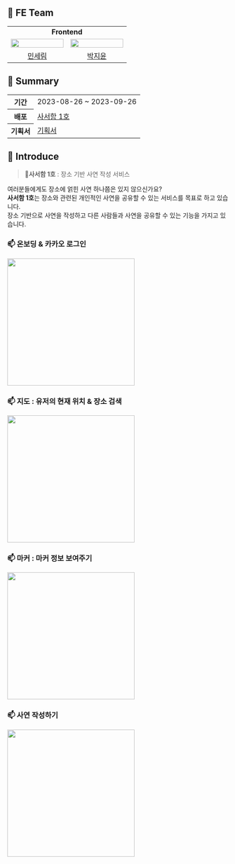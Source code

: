## 📌 FE Team
<table>
  <tr>
    <td align="center" colspan="2">
      <b>Frontend</b>
    </td>
  </tr>
  <tr>
    <td>
      <img src="https://avatars.githubusercontent.com/u/97885933?v=4" width="120px" height="15%"/>
    </td>
    <td>
      <img src="https://avatars.githubusercontent.com/u/114905530?v=4" width="120px" height="15%"/>
    </td>
  </tr>
  <tr>
    <td align="center">
      <a href="https://github.com/anonymousRecords">
      민세림
      </a>
    </td>
    <td align="center">
      <a href="https://github.com/hijiyun">
      박지윤
      </a>
    </td>
  </tr>
</table>

## 📌 Summary
<table>
    <tr>
        <th>기간</th>
        <td>2023-08-26 ~ 2023-09-26</td>
    </tr>
    <tr>
        <th>배포</th>
        <td><a href="https://mailboxnumberone.vercel.app/">사서함 1호</a></td>
    </tr>
    <tr>
        <th>기획서</th>
        <td><a href="https://docs.google.com/presentation/d/1YFQtOmQmwN3zAakgeiv-4ddcKnIA-Ss0L-xpmG1aQ8E/edit?usp=sharing ">기획서</a></td>
    </tr>

</table>

## 📌 Introduce

> **📮사서함 1호** : 장소 기반 사연 작성 서비스

여러분들에게도 장소에 얽힌 사연 하나쯤은 있지 않으신가요?   
**사서함 1호**는 장소와 관련된 개인적인 사연을 공유할 수 있는 서비스를 목표로 하고 있습니다.    
장소 기반으로 사연을 작성하고 다른 사람들과 사연을 공유할 수 있는 기능을 가지고 있습니다.   

### 📫 온보딩 & 카카오 로그인
<img width="290px" src="https://github.com/whatever-mentoring/headfirst-client/assets/97885933/e03af9b6-4aba-4054-a8d5-08e68e43e362"/>

### 📫 지도 : 유저의 현재 위치 & 장소 검색
<img width="290px" src="https://github.com/whatever-mentoring/headfirst-client/assets/97885933/ec9469df-19c1-480b-ac5e-9379e6c9d759"/>

### 📫 마커 : 마커 정보 보여주기
<img width="290px" src="https://github.com/whatever-mentoring/headfirst-client/assets/97885933/9c9a60fc-047f-4ed8-aec2-0805af18a2bd"/>

### 📫 사연 작성하기
<img width="290px" src="https://github.com/whatever-mentoring/headfirst-client/assets/97885933/4502340b-f6da-49ba-92a8-a0245aedc6e8"/>
